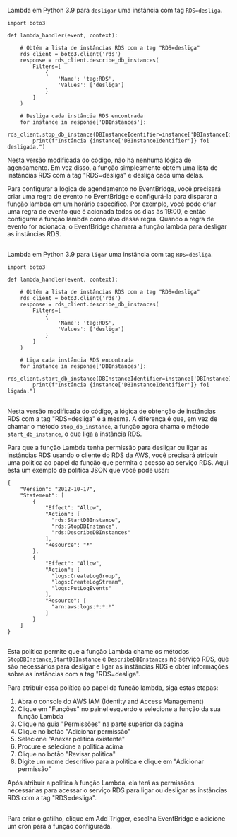 Lambda em Python 3.9 para `desligar` uma instância com tag `RDS=desliga`.

```
import boto3

def lambda_handler(event, context):

    # Obtém a lista de instâncias RDS com a tag "RDS=desliga"
    rds_client = boto3.client('rds')
    response = rds_client.describe_db_instances(
        Filters=[
            {
                'Name': 'tag:RDS',
                'Values': ['desliga']
            }
        ]
    )

    # Desliga cada instância RDS encontrada
    for instance in response['DBInstances']:
        rds_client.stop_db_instance(DBInstanceIdentifier=instance['DBInstanceIdentifier'])
        print(f"Instância {instance['DBInstanceIdentifier']} foi desligada.")
```

Nesta versão modificada do código, não há nenhuma lógica de agendamento. Em vez disso, a função simplesmente obtém uma lista de instâncias RDS com a tag "RDS=desliga" e desliga cada uma delas.

Para configurar a lógica de agendamento no EventBridge, você precisará criar uma regra de evento no EventBridge e configurá-la para disparar a função lambda em um horário específico. Por exemplo, você pode criar uma regra de evento que é acionada todos os dias às 19:00, e então configurar a função lambda como alvo dessa regra. Quando a regra de evento for acionada, o EventBridge chamará a função lambda para desligar as instâncias RDS.

##

Lambda em Python 3.9 para `ligar` uma instância com tag `RDS=desliga`.


```
import boto3

def lambda_handler(event, context):

    # Obtém a lista de instâncias RDS com a tag "RDS=desliga"
    rds_client = boto3.client('rds')
    response = rds_client.describe_db_instances(
        Filters=[
            {
                'Name': 'tag:RDS',
                'Values': ['desliga']
            }
        ]
    )

    # Liga cada instância RDS encontrada
    for instance in response['DBInstances']:
        rds_client.start_db_instance(DBInstanceIdentifier=instance['DBInstanceIdentifier'])
        print(f"Instância {instance['DBInstanceIdentifier']} foi ligada.")
```

##
Nesta versão modificada do código, a lógica de obtenção de instâncias RDS com a tag "RDS=desliga" é a mesma. A diferença é que, em vez de chamar o método `stop_db_instance`, a função agora chama o método `start_db_instance`, o que liga a instância RDS.

Para que a função Lambda tenha permissão para desligar ou ligar as instâncias RDS usando o cliente do RDS da AWS, você precisará atribuir uma política ao papel da função que permita o acesso ao serviço RDS. Aqui está um exemplo de política JSON que você pode usar:

```
{
    "Version": "2012-10-17",
    "Statement": [
        {
            "Effect": "Allow",
            "Action": [
              "rds:StartDBInstance",
              "rds:StopDBInstance",
              "rds:DescribeDBInstances"
            ],
            "Resource": "*"
        },
        {
            "Effect": "Allow",
            "Action": [
              "logs:CreateLogGroup",
              "logs:CreateLogStream",
              "logs:PutLogEvents"
            ],
            "Resource": [
              "arn:aws:logs:*:*:*"
            ]
        }
    ]
}
```
##
Esta política permite que a função Lambda chame os métodos `StopDBInstance`,`StartDBInstance` e `DescribeDBInstances` no serviço RDS, que são necessários para desligar e ligar as instâncias RDS e obter informações sobre as instâncias com a tag "RDS=desliga".

Para atribuir essa política ao papel da função lambda, siga estas etapas:

1. Abra o console do AWS IAM (Identity and Access Management)
2. Clique em "Funções" no painel esquerdo e selecione a função da sua função Lambda
3. Clique na guia "Permissões" na parte superior da página
4. Clique no botão "Adicionar permissão"
5. Selecione "Anexar política existente"
6. Procure e selecione a política acima
7. Clique no botão "Revisar política"
8. Digite um nome descritivo para a política e clique em "Adicionar permissão"

Após atribuir a política à função Lambda, ela terá as permissões necessárias para acessar o serviço RDS para ligar ou desligar as instâncias RDS com a tag "RDS=desliga".

##
Para criar o gatilho, clique em Add Trigger, escolha EventBridge e adicione um cron para a função configurada.
